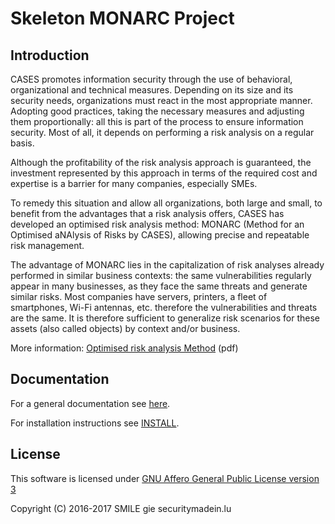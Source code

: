 Skeleton MONARC Project
=======================

Introduction
------------
CASES promotes information security through the use of behavioral,
organizational and technical measures. Depending on its size and its security
needs, organizations must react in the most appropriate manner.
Adopting good practices, taking the necessary measures and adjusting them
proportionally: all this is part of the process to ensure information security.
Most of all, it depends on performing a risk analysis on a regular basis.

Although the profitability of the risk analysis approach is guaranteed, the
investment represented by this approach in terms of the required cost and
expertise is a barrier for many companies, especially SMEs.

To remedy this situation and allow all organizations, both large and small, to
benefit from the advantages that a risk analysis offers, CASES has developed an
optimised risk analysis method: MONARC (Method for an Optimised aNAlysis of
Risks by CASES), allowing precise and repeatable risk management.

The advantage of MONARC lies in the capitalization of risk analyses already
performed in similar business contexts: the same vulnerabilities
regularly appear in many businesses, as they face the same threats and generate
similar risks. Most companies have servers, printers, a fleet of smartphones,
Wi-Fi antennas, etc. therefore the vulnerabilities and threats are the same.
It is therefore sufficient to generalize risk scenarios for these assets (also
called objects) by context and/or business.

More information:
[Optimised risk analysis Method](https://www.cases.lu/index-quick.php?dims_op=doc_file_download&docfile_md5id=56ee6ff569a40a5b52bed0e526a6a77f) (pdf)


Documentation
-------------

For a general documentation see
[here](https://github.com/monarc-project/MonarcAppFO/tree/master/docs).

For installation instructions see
[INSTALL](https://github.com/monarc-project/MonarcAppFO/tree/master/INSTALL).


License
-------

This software is licensed under
[GNU Affero General Public License version 3](http://www.gnu.org/licenses/agpl-3.0.html)

Copyright (C) 2016-2017 SMILE gie securitymadein.lu
